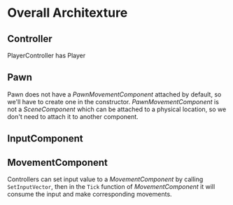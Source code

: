 # Overall Architexture
## Controller
PlayerController has Player
## Pawn
Pawn does not have a *PawnMovementComponent* attached by default, so we'll have to create one in the constructor.
*PawnMovementComponent* is not a *SceneComponent* which can be attached to a physical location, so we don't need to attach it to another component.

## InputComponent
## MovementComponent
Controllers can set input value to a *MovementComponent* by calling `SetInputVector`, then in the `Tick` function of *MovementComponent* it will consume the input and make corresponding movements.